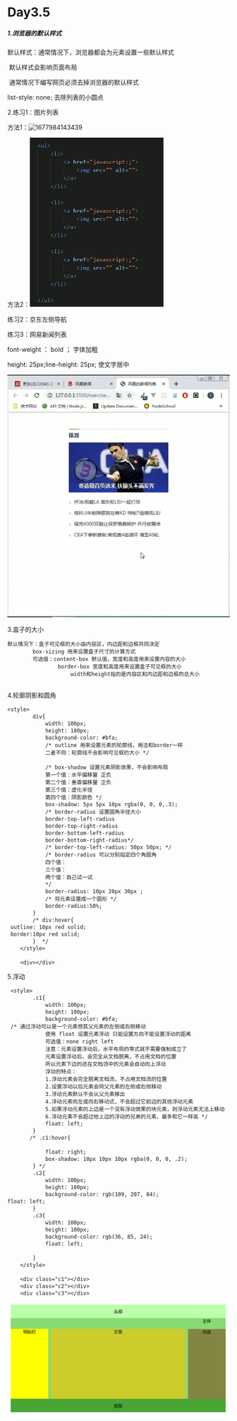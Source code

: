 # Day3.5

##### 1.浏览器的默认样式

默认样式：通常情况下，浏览器都会为元素设置一些默认样式

​				默认样式会影响页面布局

​				通常情况下编写网页必须去掉浏览器的默认样式

list-style: none; 去除列表的小圆点

2.练习1：图片列表

方法1：![1677984143439](../assets/1677984143439.png)

方法2：![1677984170226](assets/1677984170226.png)

练习2：京东左侧导航

练习3：网易新闻列表

font-weight ： bold ； 字体加粗

height: 25px;line-height: 25px;    使文字居中

![1678000283287](assets/1678000283287.png)

3.盒子的大小

```
默认情况下：盒子可见框的大小由内容区，内边距和边框共同决定
		box-sizing 用来设置盒子尺寸的计算方式
		可选值：content-box 默认值，宽度和高度用来设置内容的大小
				border-box 宽度和高度用来设置盒子可见框的大小
					width和height指的是内容区和内边距和边框的总大小
					
```

4.轮廓阴影和圆角

```
<style>
        div{
            width: 100px;
            height: 100px;
            background-color: #bfa;
            /* outline 用来设置元素的轮廓线，用法和border一样
            二者不同：轮廓线不会影响可见框的大小 */
            
            /* box-shadow 设置元素阴影效果，不会影响布局
            第一个值：水平偏移量 正负
            第二个值：垂直偏移量 正负
            第三个值：虚化半径
            第四个值：阴影颜色 */
            box-shadow: 5px 5px 10px rgba(0, 0, 0,.3);
            /* border-radius 设置圆角半径大小
            border-top-left-radius
            border-top-right-radius
            border-bottom-left-radius
            border-bottom-right-radius*/
            /* border-top-left-radius: 50px 50px; */
            /* border-radius 可以分别指定四个角圆角
            四个值：
            三个值：
            两个值：自己试一试
            */
            border-radius: 10px 20px 30px ;
            /* 将元素设置成一个圆形 */
            border-radius:50%;
        }
        /* div:hover{
 outline: 10px red solid;
 border:10px red solid;
        }  */
    </style>
    
    <div></div>
```

5.浮动

```
 <style>
        .c1{
            width: 100px;
            height: 100px;
            background-color: #bfa;
 /* 通过浮动可以是一个元素想其父元素的左侧或右侧移动
            使用 float 设置元素浮动 只能设置方向不能设置浮动的距离
            可选值：none right left
            注意：元素设置浮动后，水平布局的等式就不需要强制成立了
            元素设置浮动后，会完全从文档脱离，不占用文档的位置
            所以元素下边的还在文档流中的元素会自动向上浮动
            浮动的特点：
            1.浮动元素会完全脱离文档流，不占用文档流的位置
            2.设置浮动以后元素会同父元素的左侧或右侧移动
            3.浮动元素默认不会从父元素移出
            4.浮动元素向左或向右移动式，不会超过它前边的其他浮动元素
            5.如果浮动元素的上边是一个没有浮动效果的块元素，则浮动元素无法上移动
            6.浮动元素不会超过他上边的浮动的兄弟的元素，最多和它一样高 */
            float: left;
        }
       /* .c1:hover{
           
            float: right;
            box-shadow: 10px 10px 10px rgba(0, 0, 0, .2);
        } */
        .c2{
            width: 100px;
            height: 100px;
            background-color: rgb(109, 207, 84);
float: left;
        }
        .c3{
            width: 100px;
            height: 100px;
            background-color: rgb(36, 85, 24);
            float: left;

        }
    </style>
    
    <div class="c1"></div>
    <div class="c2"></div>
    <div class="c3"></div>
```

![1678025988522](assets/1678025988522.png)

